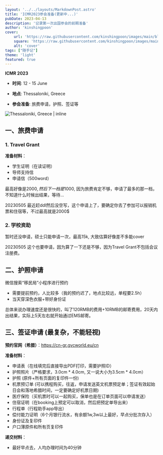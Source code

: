 ```yaml
---
layout: '../../layouts/MarkdownPost.astro'
title: 'ICMR2023参会准备(更新中...)'
pubDate: 2023-04-13
description: '记录第一次出国参会的前期准备'
author: 'kinshingpoon'
cover:
    url: 'https://raw.githubusercontent.com/kinshingpoon/images/main/blog-imgs/202304121828798.png'
    square: 'https://raw.githubusercontent.com/kinshingpoon/images/main/blog-imgs/202304121828798.png'
    alt: 'cover'
tags: ["随手记"]
theme: 'light'
featured: true
---
```


**ICMR 2023**

- **时间**: 12 - 15 June

- **地点**: Thessaloniki, Greece

- **参会准备**: 旅费申请，护照、签证等

![Thessaloniki, Greece | inline](https://raw.githubusercontent.com/kinshingpoon/images/main/blog-imgs/202304121836256.png)

## 一、旅费申请

### 1. Travel Grant
**准备材料**：
- 学生证明（在读证明）
- 导师支持信
- 申请信（500word）

最高好像是2000$, 然后下一档是1000$, 因为旅费肯定不够，申请了最多的那一档，不知道什么时候出结果，等待...

20230505 最近赶ddl然后没空写，这个申请上了，要确定你去了参加可以报销机票和住宿等，不过最高就是2000$

### 2. 学校资助

暂时还没申请，硕士只能申请一次，最高15k, 大致估算好像差不多能cover

20230505 这个也要申请，因为算了一下还是不够，因为Travel Grant不包括会议注册费。


## 二、护照申请

微信搜索“移民局”小程序进行预约

- 需要提前预约，人比较多（我的预约迟了，地点比较远，单程要2.5h）
- 当天穿深色衣服+带好身份证

总体来说办理速度还是很快的，叫了120RMB的费用+10RMB的邮寄费用，20天内出结果，实际上5天左右就开始通过EMS邮寄。

## 三、签证申请 (最复杂，不能轻视)

**预约官网（希腊）**：https://cn-gr.gvcworld.eu/cn

**准备材料**：

- 申请表（在线填完后直接导出PDF打印，需要护照ID）
- 护照照片（严格要求，3.0cm * 4.0cm, 又一说大小为3.5cm * 4.0cm）
- 护照 (原件+所有页面的复印件一份)
- 机票预订单 (可以携程购买，往返，申请发送英文机票预定单；签证有效起始日会和落地希腊时间，一定要确定好机票日期) 
- 医疗保险（买机票时可以一起购买，保单也是在订单页面可以申请发送）
- 住宿证明（在booking上预定可以取消，然后把预定单导出来）
- 行程单（行程助手app导出）
- 偿付能力证明（6个月银行流水，有余额1w,3w以上最好，早点分批次存入）
- 身份证及复印件
- 户口薄原件和所有页复印件

**递交材料**：

- 最好早点去，人均办理时间为40分钟


